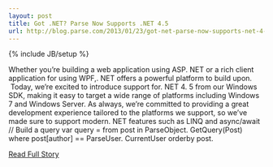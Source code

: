 ```yaml
---
layout: post
title: Got .NET? Parse Now Supports .NET 4.5
url: http://blog.parse.com/2013/01/23/got-net-parse-now-supports-net-4-5/
---
```

{% include JB/setup %}<p>  Whether you’re building a web application using ASP.  NET or a rich client application for using WPF,.  NET offers a powerful platform to build upon.   Today, we’re excited to introduce support for.  NET 4.  5 from our Windows SDK, making it easy to target a wide range of platforms including Windows 7 and Windows Server.  As always, we’re committed to providing a great development experience tailored to the platforms we support, so we’ve made sure to support modern.  NET features such as LINQ and async/await
 // Build a query  var query = from post in ParseObject.  GetQuery(Post)              where post[author] == ParseUser.  CurrentUser              orderby post.<br />
<p><a href="http://blog.parse.com/2013/01/23/got-net-parse-now-supports-net-4-5/">Read Full Story</a></p>
